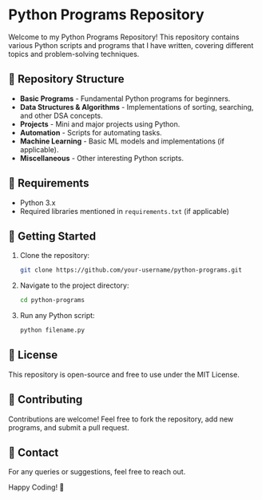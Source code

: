 # Python Programs Repository

Welcome to my Python Programs Repository! This repository contains various Python scripts and programs that I have written, covering different topics and problem-solving techniques.

## 📌 Repository Structure
- **Basic Programs** - Fundamental Python programs for beginners.
- **Data Structures & Algorithms** - Implementations of sorting, searching, and other DSA concepts.
- **Projects** - Mini and major projects using Python.
- **Automation** - Scripts for automating tasks.
- **Machine Learning** - Basic ML models and implementations (if applicable).
- **Miscellaneous** - Other interesting Python scripts.

## 🔧 Requirements
- Python 3.x
- Required libraries mentioned in `requirements.txt` (if applicable)

## 🚀 Getting Started
1. Clone the repository:
   ```sh
   git clone https://github.com/your-username/python-programs.git
   ```
2. Navigate to the project directory:
   ```sh
   cd python-programs
   ```
3. Run any Python script:
   ```sh
   python filename.py
   ```

## 📜 License
This repository is open-source and free to use under the MIT License.

## 🤝 Contributing
Contributions are welcome! Feel free to fork the repository, add new programs, and submit a pull request.

## 📩 Contact
For any queries or suggestions, feel free to reach out.

Happy Coding! 🚀

